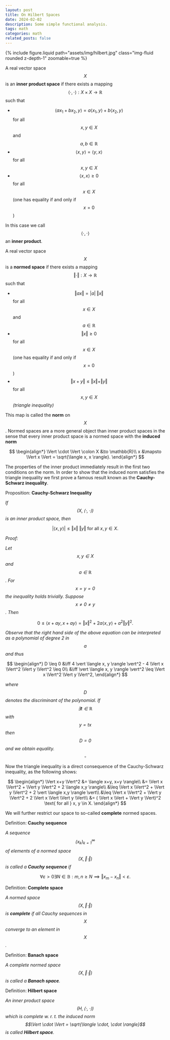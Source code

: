 ```yaml
---
layout: post
title: On Hilbert Spaces
date: 2024-02-02
description: Some simple functional analysis.
tags: math
categories: math
related_posts: false
---
```


{% include figure.liquid path="assets/img/hilbert.jpg" class="img-fluid rounded z-depth-1" zoomable=true %}

A real vector space $$X$$ is an **inner product space** if there exists a mapping $$\langle \cdot, \cdot \rangle : X \times X \to \mathbb{R}$$ such that

- $$\langle ax_1 + bx_2, y \rangle = a \langle x_1, y \rangle + b \langle x_2, y \rangle$$ for all $$x, y \in X$$ and $$a, b \in \mathbb{R}$$
- $$\langle x, y \rangle = \langle y, x \rangle $$ for all $$x, y \in X$$
- $$\langle x, x \rangle \geq 0$$ for all $$x \in X$$ (one has equality if and only if $$x = 0$$)

In this case we call $$\langle \cdot, \cdot \rangle$$ an **inner product**.

A real vector space $$X$$ is a **normed space** if there exists a mapping $$\Vert \cdot \Vert : X \to \mathbb{R}$$ such that

- $$\Vert ax \Vert = \vert a \vert \; \Vert x \Vert$$ for all $$x \in X$$ and $$a \in \mathbb{R}$$
- $$\Vert x \Vert \geq 0$$ for all $$x \in X$$ (one has equality if and only if $$x = 0$$)
- $$\Vert x + y \Vert \leq \Vert x \Vert + \Vert y \Vert$$ for all $$x, y \in X$$ *(triangle inequality)*

This map is called the **norm** on $$X$$. Normed spaces are a more general object than inner product spaces in the sense that every inner product space is a normed space with the **induced norm**

$$
\begin{align*}
\Vert \cdot \Vert \colon X &\to \mathbb{R}\\
x &\mapsto \Vert x \Vert = \sqrt{\langle x, x \rangle}.
\end{align*}
$$

The properties of the inner product immediately result in the first two conditions on the norm. In order to show that the induced norm satisfies the triangle inequality we first prove a famous result known as the **Cauchy-Schwarz inequality**.

Proposition: **Cauchy-Schwarz Inequality**

_If $$(X, \langle \cdot, \cdot \rangle)$$ is an inner product space, then_

$$
\vert \langle x, y \rangle \vert \leq \Vert x \Vert \; \Vert y \Vert \text{ for all } x,y \in X.
$$

*Proof:*

_Let $$x, y \in X$$ and $$a \in \mathbb{R}$$. For $$x = y = 0$$ the inequality holds trivially. Suppose $$x \neq 0 \neq y$$. Then_

$$
0 \leq \langle x + ay, x + ay \rangle = \Vert x \Vert^2 + 2a \langle x,y \rangle + a^2 \Vert y \Vert^2.
$$

_Observe that the right hand side of the above equation can be interpreted as a polynomial of degree 2 in $$a$$ and thus_

$$
\begin{align*}
    D \leq 0 &\iff 4 \vert \langle x, y \rangle \vert^2 - 4 \Vert x \Vert^2 \Vert y \Vert^2 \leq 0\\
    &\iff \vert \langle x, y \rangle \vert^2 \leq \Vert x \Vert^2 \Vert y \Vert^2,
\end{align*}
$$

_where $$D$$ denotes the discriminant of the polynomial._
_If $$\exists t \in \mathbb{R}$$ with $$y = tx$$ then $$D = 0$$ and we obtain equality._ $$\square$$



Now the triangle inequality is a direct consequence of the Cauchy-Schwarz inequality, as the following shows:

$$
\begin{align*}
    \Vert x+y \Vert^2 &= \langle x+y, x+y \rangle\\
    &= \Vert x \Vert^2 + \Vert y \Vert^2 + 2 \langle x,y \rangle\\
    &\leq \Vert x \Vert^2 + \Vert y \Vert^2 + 2 \vert \langle x,y \rangle \vert\\
    &\leq \Vert x \Vert^2 + \Vert y \Vert^2 + 2 \Vert x \Vert \Vert y \Vert\\
    &= ( \Vert x \Vert + \Vert y \Vert)^2 \text{ for all } x, y \in X.
\end{align*}
$$

We will further restrict our space to so-called **complete** normed spaces.

Definition: **Cauchy sequence**

_A sequence $$(x_k)_{k=1}^\infty$$ of elements of a normed space $$(X, \Vert \cdot \Vert)$$ is called a **Cauchy sequence** if_

$$
\forall \varepsilon > 0 \exists N \in \mathbb{B} : m, n \geq N \implies \Vert x_m - x_n \Vert < \varepsilon.
$$

Definition: **Complete space**

_A normed space $$(X, \Vert \cdot \Vert)$$ is **complete** if all Cauchy sequences in $$X$$ converge to an element in $$X$$._

Definition: **Banach space**

_A complete normed space $$(X, \Vert \cdot \Vert)$$ is called a **Banach space**._

Definition: **Hilbert space**

_An inner product space $$(H, \langle \cdot, \cdot \rangle)$$ which is complete w. r. t. the induced norm $$\Vert \cdot \Vert = \sqrt{\langle \cdot, \cdot \rangle}$$ is called **Hilbert space**._
